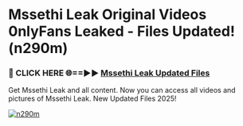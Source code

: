 # Mssethi Leak Original Videos 0nlyFans Leaked - Files Updated! (n290m)

<h3>🔴 CLICK HERE 🌐==►► <a href="https://tinyurl.com/2jnfzry5" rel="nofollow">Mssethi Leak Updated Files</a></h3>

Get Mssethi Leak and all content. Now you can access all videos and pictures of Mssethi Leak. New Updated Files 2025!

[![n290m](https://i.imgur.com/GyGTBgg.gif)](https://tinyurl.com/2jnfzry5)
